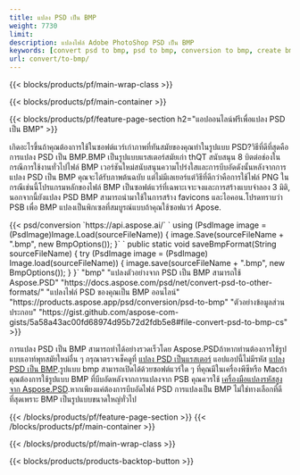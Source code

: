 ```yaml
---
title: แปลง PSD เป็น BMP
weight: 7730
limit: 
description: แปลงไฟล์ Adobe PhotoShop PSD เป็น BMP
keywords: [convert psd to bmp, psd to bmp, conversion to bmp, create bmp from psd, print psd as bmp]
url: convert/to-bmp/
---
```


{{< blocks/products/pf/main-wrap-class >}}

{{< blocks/products/pf/main-container >}}

{{< blocks/products/pf/feature-page-section h2="แอปออนไลน์ฟรีเพื่อแปลง PSD เป็น BMP" >}}
<p>เกิดอะไรขึ้นถ้าคุณต้องการใช้ในซอฟต์แวร์เก่าภาพที่ทันสมัยของคุณทำในรูปแบบ PSD?วิธีที่ดีที่สุดคือการแปลง PSD เป็น BMP.BMP เป็นรูปแบบแรสเตอร์สมัยเก่า thQT สนับสนุน 8 บิตต่อช่องในกรณีการใช้งานทั่วไปไฟล์ BMP เวอร์ชันใหม่สนับสนุนความโปร่งใสและการบีบอัดดังนั้นหลังจากการแปลง PSD เป็น BMP คุณจะได้รับภาพต้นฉบับ แต่ไม่มีเลเยอร์แต่วิธีที่ดีกว่าคือการใช้ไฟล์ PNG ในกรณีเช่นนี้โปรแกรมหลักของไฟล์ BMP เป็นซอฟต์แวร์ที่เฉพาะเจาะจงและการสร้างแบบจำลอง 3 มิติ, นอกจากนี้ยังแปลง PSD BMP สามารถนำมาใช้ในการสร้าง favicons และไอคอน.โปรดทราบว่า PSB เพื่อ BMP แปลงเป็นพิกเซลที่สมบูรณ์แบบถ้าคุณใช้ซอฟแวร์ Apose.</p>
{{< psd/conversion `https://api.aspose.ai/` 
`    using (PsdImage image = (PsdImage)Image.Load(sourceFileName))
    {
        image.Save(sourceFileName + ".bmp",  new BmpOptions());
    }` 
`    public static void saveBmpFormat(String sourceFileName) {
        try (PsdImage image = (PsdImage) Image.load(sourceFileName)) {
            image.save(sourceFileName + ".bmp", new BmpOptions());
        }
    }` 
	"bmp" 
"แปลงตัวอย่างจาก PSD เป็น BMP สามารถใช้ Aspose.PSD"  "https://docs.aspose.com/psd/net/convert-psd-to-other-formats/" 
"แปลงไฟล์ PSD ของคุณเป็น BMP ออนไลน์" "https://products.aspose.app/psd/conversion/psd-to-bmp" 
"ตัวอย่างข้อมูลส่วนประกอบ" "https://gist.github.com/aspose-com-gists/5a58a43ac00fd68974d95b72d2fdb5e8#file-convert-psd-to-bmp-cs" >}}
<p>การแปลง PSD เป็น BMP สามารถทำได้อย่างรวดเร็วโดย Aspose.PSDถ้าหากท่านต้องการใช้รูปแบบเอาท์พุทสมัยใหม่อื่น ๆ กรุณาตรวจเช็คดูที่ <a href="/psd/convert">แปลง PSD เป็นแรสเตอร์</a> แอปแอปนี้ไม่มีรหัส <a href="/psd/convert/to-bmp">แปลง PSD เป็น BMP</a>.รูปแบบ bmp สามารถเปิดได้ด้วยซอฟต์แวร์ใด ๆ ที่คุณมีในเครื่องพีซีหรือ Macถ้าคุณต้องการใช้รูปแบบ BMP ที่บีบอัดหลังจากการแปลงจาก PSB คุณควรใช้ <a href="/psd">เครื่องมือแปลงรหัสสูงจาก Aspose.PSD</a>.หากเพียงแค่ต้องการบีบอัดไฟล์ PSD การแปลงเป็น BMP ไม่ใช่ทางเลือกที่ดีที่สุดเพราะ BMP เป็นรูปแบบขนาดใหญ่ทั่วไป</p>
{{< /blocks/products/pf/feature-page-section >}}
{{< /blocks/products/pf/main-container >}}


{{< /blocks/products/pf/main-wrap-class >}}

{{< blocks/products/products-backtop-button >}}

